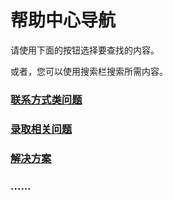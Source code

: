 # 帮助中心导航

请使用下面的按钮选择要查找的内容。

或者，您可以使用搜索栏搜索所需内容。


### [联系方式类问题](./contacts)

### [录取相关问题](./admissions)

### [解决方案](./solutions)

### ......